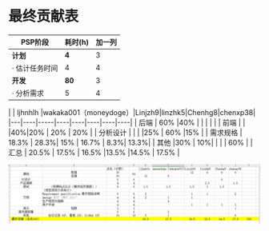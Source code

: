 # 最终贡献表
| PSP阶段                    | 耗时(h) |加一列|
| -------------------------- | ------- |-------|
| **计划**                   | **4**   |3|
| · 估计任务时间             | 4       |4|
| **开发**                   | **80**  |3|
| · 分析需求                 | 5       |4|


|  | ljhnhlh |wakaka001（moneydoge）|Linjzh9|linzhk5|Chenhg8|chenxp38|
|---|----|-----|----|----|----|----|----|
| 后端 | 60% |40%  |  |  |  |  |
| 前端 |  |  |40%|20%  | 20% | 20% |
| 分析设计 |  |  | |25%  | 60%  |15%  |
| 需求规格 | 18.3% |  28.3%| 15% |  16.7% | 8.3%|  13.3%|
| 其他 |30%  |  10%|  |  |  | 60% |
| 汇总 | 20.5% | 17.5% | 16.5% |13.5%  |14.5%  | 17.5% |



![贡献表](../../imgsrc/cxp_img/contribution_table.png)



